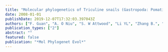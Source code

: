 ```yaml
---
title: "Molecular phylogenetics of Triculine snails (Gastropoda: Pomatiopsidae) from southern China"
date: 2008-01-01
publishDate: 2019-12-07T17:32:03.397043Z
authors: ["F. Guan", "A. O Niu", "S. W Attwood", "Li YL", "Zhang B.", "Y. H Zhu"]
publication_types: ["2"]
abstract: ""
featured: false
publication: "*Mol Phylogenet Evol*"
---
```


